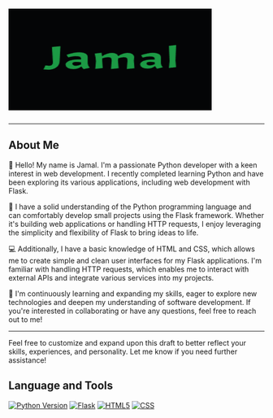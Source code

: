 # <img src="https://github.com/FlyingPie432/FlyingPie432/raw/main/assets/jamal.gif" alt="Jamal GIF" width="400" height="200" />

---

## About Me

👋 Hello! My name is Jamal. I'm a passionate Python developer with a keen interest in web development. I recently completed learning Python and have been exploring its various applications, including web development with Flask.

🐍 I have a solid understanding of the Python programming language and can comfortably develop small projects using the Flask framework. Whether it's building web applications or handling HTTP requests, I enjoy leveraging the simplicity and flexibility of Flask to bring ideas to life.

💻 Additionally, I have a basic knowledge of HTML and CSS, which allows me to create simple and clean user interfaces for my Flask applications. I'm familiar with handling HTTP requests, which enables me to interact with external APIs and integrate various services into my projects.

🌱 I'm continuously learning and expanding my skills, eager to explore new technologies and deepen my understanding of software development. If you're interested in collaborating or have any questions, feel free to reach out to me!

---

Feel free to customize and expand upon this draft to better reflect your skills, experiences, and personality. Let me know if you need further assistance!


## Language and Tools

[![Python Version](https://img.shields.io/badge/Python-yellow?style=for-the-badge)](https://www.python.org/) [![Flask](https://img.shields.io/badge/Flask-%23000000?style=for-the-badge)](https://flask.palletsprojects.com/) [![HTML5](https://img.shields.io/badge/Html5%20-%20%23E34F26?style=for-the-badge)](https://developer.mozilla.org/en-US/docs/Web/Guide/HTML/HTML5) [![CSS](https://img.shields.io/badge/css-%20%231572B6?style=for-the-badge)](https://developer.mozilla.org/en-US/docs/Web/CSS)








